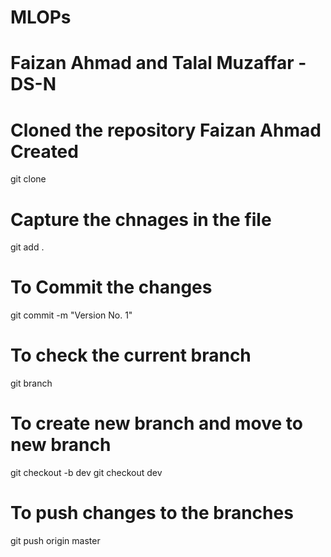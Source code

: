 # MLOPs
# Faizan Ahmad and Talal Muzaffar - DS-N
# Cloned the repository Faizan Ahmad Created
git clone 

# Capture the chnages in the file
git add . 

# To Commit the changes
git commit -m "Version No. 1" 

# To check the current branch 
git branch 

# To create new branch and move to new branch
git checkout -b dev
git checkout dev

# To push changes to the branches 
git push origin master
